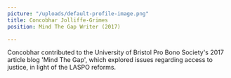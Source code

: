 ```yaml
---
picture: "/uploads/default-profile-image.png"
title: Concobhar Jolliffe-Grimes
position: Mind The Gap Writer (2017)

---
```

Concobhar contributed to the University of Bristol Pro Bono Society's 2017 article blog 'Mind The Gap', which explored issues regarding access to justice,  in light of the LASPO reforms. 